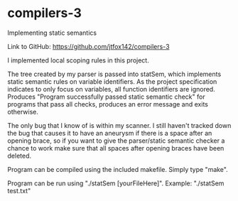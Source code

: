 # compilers-3
Implementing static semantics

Link to GitHub: https://github.com/jtfox142/compilers-3

I implemented local scoping rules in this project.

The tree created by my parser is passed into statSem, which implements static semantic rules on variable identifiers. As the project specification indicates to only focus on variables, all function identifiers are ignored. Produces "Program successfully passed static semantic check" for programs that pass all checks, produces an error message and exits otherwise.

The only bug that I know of is within my scanner. I still haven't tracked down the bug that causes it to have an aneurysm if there is a space after an opening brace, so if you want to give the parser/static semantic checker a chance to work make sure that all spaces after opening braces have been deleted.

Program can be compiled using the included makefile. Simply type "make". 

Program can be run using "./statSem [yourFileHere]". Example: "./statSem test.txt"